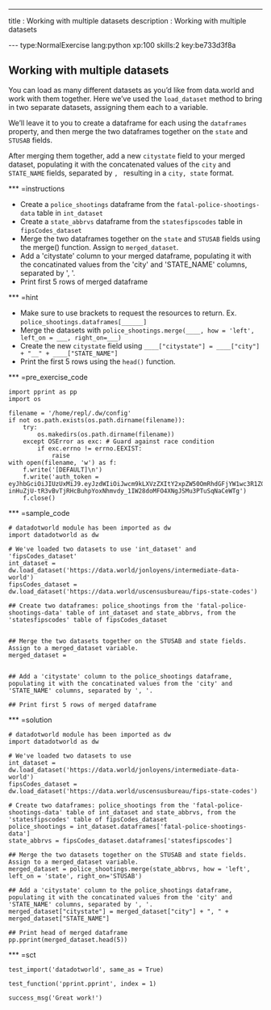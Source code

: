---
title       : Working with multiple datasets
description : Working with multiple datasets

--- type:NormalExercise lang:python xp:100 skills:2 key:be733d3f8a
## Working with multiple datasets

You can load as many different datasets as you’d like from data.world and work with them together. Here we’ve used the `load_dataset` method to bring in two separate datasets, assigning them each to a variable. 

We’ll leave it to you to create a dataframe for each using the `dataframes` property, and then merge the two dataframes together on the `state` and `STUSAB` fields. 

After merging them together, add a new `citystate` field to your merged dataset, populating it with the concatenated values of the `city` and `STATE_NAME` fields, separated by `, ` resulting in a `city, state` format.


*** =instructions
- Create a `police_shootings` dataframe from the `fatal-police-shootings-data` table in `int_dataset`
- Create a `state_abbrvs` dataframe from the `statesfipscodes` table in `fipsCodes_dataset`
- Merge the two dataframes together on the `state` and `STUSAB` fields using the merge() function. Assign to `merged_dataset`.
- Add a 'citystate' column to your merged dataframe, populating it with the concatinated values from the 'city' and 'STATE_NAME' columns, separated by ', '. 
- Print first 5 rows of merged dataframe

*** =hint
- Make sure to use brackets to request the resources to return. Ex. `police_shootings.dataframes[______]`
- Merge the datasets with `police_shootings.merge(____, how = 'left', left_on = ___, right_on=___)`
- Create the new `citystate` field using `____["citystate"] = ____["city"] + "__" + ____["STATE_NAME"]`
- Print the first 5 rows using the `head()` function.

*** =pre_exercise_code
```{python}
import pprint as pp
import os

filename = '/home/repl/.dw/config'
if not os.path.exists(os.path.dirname(filename)):
    try:
        os.makedirs(os.path.dirname(filename))
    except OSError as exc: # Guard against race condition
        if exc.errno != errno.EEXIST:
            raise
with open(filename, 'w') as f:
    f.write('[DEFAULT]\n')
    f.write('auth_token = eyJhbGciOiJIUzUxMiJ9.eyJzdWIiOiJwcm9kLXVzZXItY2xpZW50OmRhdGFjYW1wc3R1ZGVudCIsImlzcyI6ImFnZW50OmRhdGFjYW1wc3R1ZGVudDo6MmMzMTM4Y2YtMGJjNy00N2FmLTg1MWItMGE1YmQ3ZTlhYjliIiwiaWF0IjoxNDkzMjI5NjMwLCJyb2xlIjpbInVzZXJfYXBpX3dyaXRlIiwidXNlcl9hcGlfcmVhZCJdLCJnZW5lcmFsLXB1cnBvc2UiOnRydWV9.MODLiozjfoCE9VS91Ycf1-inHuZjU-tR3vBvTjRHcBuhpYoxNhmvdy_1IW28doMFO4XNgJSMu3PTuSqNaCeWTg')
    f.close()
```

*** =sample_code
```{python}
# datadotworld module has been imported as dw
import datadotworld as dw

# We've loaded two datasets to use 'int_dataset' and 'fipsCodes_dataset'
int_dataset = dw.load_dataset('https://data.world/jonloyens/intermediate-data-world')
fipsCodes_dataset = dw.load_dataset('https://data.world/uscensusbureau/fips-state-codes')

## Create two dataframes: police_shootings from the 'fatal-police-shootings-data' table of int_dataset and state_abbrvs, from the 'statesfipscodes' table of fipsCodes_dataset


## Merge the two datasets together on the STUSAB and state fields. Assign to a merged_dataset variable.
merged_dataset = 


## Add a 'citystate' column to the police_shootings dataframe, populating it with the concatinated values from the 'city' and 'STATE_NAME' columns, separated by ', '. 

## Print first 5 rows of merged dataframe

```

*** =solution
```{python}
# datadotworld module has been imported as dw
import datadotworld as dw

# We've loaded two datasets to use
int_dataset = dw.load_dataset('https://data.world/jonloyens/intermediate-data-world')
fipsCodes_dataset = dw.load_dataset('https://data.world/uscensusbureau/fips-state-codes')

# Create two dataframes: police_shootings from the 'fatal-police-shootings-data' table of int_dataset and state_abbrvs, from the 'statesfipscodes' table of fipsCodes_dataset
police_shootings = int_dataset.dataframes['fatal-police-shootings-data']
state_abbrvs = fipsCodes_dataset.dataframes['statesfipscodes']

## Merge the two datasets together on the STUSAB and state fields. Assign to a merged_dataset variable.
merged_dataset = police_shootings.merge(state_abbrvs, how = 'left', left_on = 'state', right_on='STUSAB')

## Add a 'citystate' column to the police_shootings dataframe, populating it with the concatinated values from the 'city' and 'STATE_NAME' columns, separated by ', '. 
merged_dataset["citystate"] = merged_dataset["city"] + ", " + merged_dataset["STATE_NAME"]

## Print head of merged dataframe
pp.pprint(merged_dataset.head(5))
```

*** =sct
```{python}
test_import('datadotworld', same_as = True)

test_function('pprint.pprint', index = 1)

success_msg('Great work!')
```
